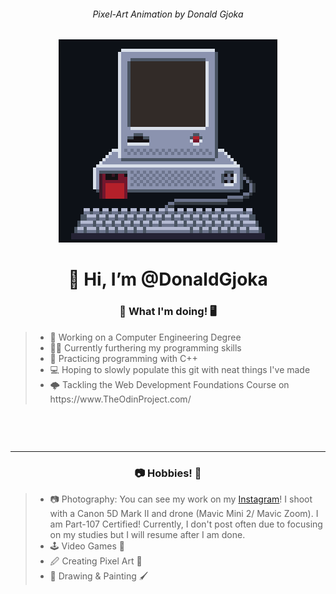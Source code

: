 <h6 align="center" >Pixel-Art Animation by Donald Gjoka</h6>
<p align="center">
    <img src="Assets/GitHubMonitor (500).webp" alt="Pixel-Art Animation of a Computer Booting up then shutting down.">


<h1 align="center" >👋 Hi, I’m @DonaldGjoka </h1>
<h3 align="center" >📓 What I'm doing! 🖥️</h3>


<!--- Horrible mix of markdown and HTML lol | Will redo at some point later. --->
> <ul >
>  <li> 🏫 Working on a Computer Engineering Degree</li>
>  <li> 👨‍💻 Currently furthering my programming skills</li>
>  <li>🌱 Practicing programming with C++</li>
>  <li>💻 Hoping to slowly populate this git with neat things I've made</li>
>  <li>🌩 Tackling the Web Development Foundations Course on https://www.TheOdinProject.com/</li>
> </ul>

<br><hr>
---
<h3 align="center">📷 Hobbies! 🎨</h3>

> <ul > 
> <li> 📷 Photography: You can see my work on my <a href="https://www.instagram.com/dongjoka/">Instagram</a>! I shoot with a Canon 5D Mark II and drone (Mavic Mini 2/ Mavic Zoom). I am Part-107 Certified! Currently, I don't post often due to focusing on my studies but I will resume after I am done.</li>
> <li>🕹️ Video Games 👾</li>
> <li> 🖉 Creating Pixel Art 🎨</li>
> <li> 🎨 Drawing & Painting 🖌️</li>
> </ul>


<!---


DonaldGjoka/DonaldGjoka is a ✨ special ✨ repository because its `README.md` (this file) appears on your GitHub profile.
You can click the Preview link to take a look at your changes.


https://rahuldkjain.github.io/gh-profile-readme-generator/

--->



